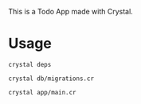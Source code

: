 This is a Todo App made with Crystal.

# Usage

```
crystal deps
```

```
crystal db/migrations.cr
```

```
crystal app/main.cr
```
